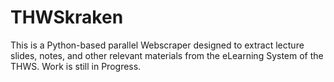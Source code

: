# THWSkraken
This is a Python-based parallel Webscraper designed to extract lecture slides, notes, and other relevant materials from the eLearning System of the THWS.
Work is still in Progress.
